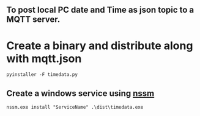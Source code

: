 ## To post local PC date and Time as json topic to a MQTT server.
Create a binary and distribute along with mqtt.json
==
 ```
 pyinstaller -F timedata.py
 ```

## Create a windows service using [nssm](https://nssm.cc/release/nssm-2.24.zip)

 ```
 nssm.exe install "ServiceName" .\dist\timedata.exe
 ```
